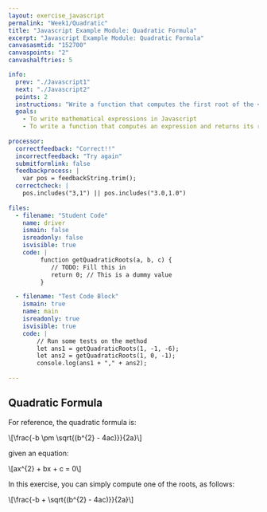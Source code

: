 ```yaml
---
layout: exercise_javascript
permalink: "Week1/Quadratic"
title: "Javascript Example Module: Quadratic Formula"
excerpt: "Javascript Example Module: Quadratic Formula"
canvasasmtid: "152700"
canvaspoints: "2"
canvashalftries: 5

info:
  prev: "./Javascript1"
  next: "./Javascript2"
  points: 2
  instructions: "Write a function that computes the first root of the <a href=\"https://en.wikipedia.org/wiki/Quadratic_equation\">quadratic equation</a> (NOTE: We will actually find a practical use of this very soon).  In addition to multiplying b by itself, you can compute <code>b*b</code> using the <code><a href = \"https://developer.mozilla.org/en-US/docs/Web/JavaScript/Reference/Global_Objects/Math/pow\">Math.pow</a></code> function.  The <code><a href = \"https://developer.mozilla.org/en-US/docs/Web/JavaScript/Reference/Global_Objects/Math/sqrt\">Math.sqrt()</a></code> function takes a single parameter, which is the number whose root should be computed, and returns the result.  Now complete the code below"
  goals:
    - To write mathematical expressions in Javascript
    - To write a function that computes an expression and returns its result
    
processor:  
  correctfeedback: "Correct!!" 
  incorrectfeedback: "Try again"
  submitformlink: false
  feedbackprocess: | 
    var pos = feedbackString.trim();
  correctcheck: |
    pos.includes("3,1") || pos.includes("3.0,1.0")        
 
files:
  - filename: "Student Code"
    name: driver
    ismain: false
    isreadonly: false
    isvisible: true
    code: | 
         function getQuadraticRoots(a, b, c) {
            // TODO: Fill this in
            return 0; // This is a dummy value
         }

  - filename: "Test Code Block"
    ismain: true
    name: main
    isreadonly: true
    isvisible: true
    code: |
        // Run some tests on the method
        let ans1 = getQuadraticRoots(1, -1, -6);
        let ans2 = getQuadraticRoots(1, 0, -1);
        console.log(ans1 + "," + ans2);
        
---
```


## Quadratic Formula

For reference, the quadratic formula is:

<span>\\[\frac{-b \pm \sqrt{(b^{2} - 4ac)}}{2a}\\]</span>

given an equation:

<span>\\[ax^{2} + bx + c = 0\\]</span>

In this exercise, you can simply compute one of the roots, as follows:

<span>\\[\frac{-b + \sqrt{(b^{2} - 4ac)}}{2a}\\]</span>